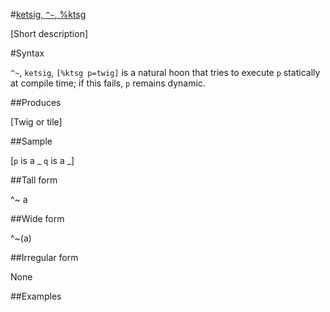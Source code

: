 #[ketsig, `^~`, %ktsg](#ktsg)

[Short description]

#Syntax

`^~`, `ketsig`, `[%ktsg p=twig]` is a natural hoon that
tries to execute `p` statically at compile time; if this fails, `p` remains dynamic.

##Produces

[Twig or tile]

##Sample

[`p` is a _
`q` is a _]

##Tall form

^~  a

##Wide form

^~(a)

##Irregular form

None

##Examples



